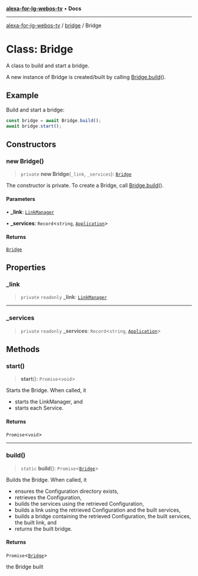 [**alexa-for-lg-webos-tv**](../../README.md) • **Docs**

***

[alexa-for-lg-webos-tv](../../modules.md) / [bridge](../README.md) / Bridge

# Class: Bridge

A class to build and start a bridge.

A new instance of Bridge is created/built by calling [Bridge.build](Bridge.md#build)().

## Example

Build and start a bridge:

```ts
const bridge = await Bridge.build();
await bridge.start();
```

## Constructors

### new Bridge()

> `private` **new Bridge**(`_link`, `_services`): [`Bridge`](Bridge.md)

The constructor is private. To create a Bridge, call [Bridge.build](Bridge.md#build)().

#### Parameters

• **\_link**: [`LinkManager`](../lib/link/classes/LinkManager.md)

• **\_services**: `Record`\<`string`, [`Application`](../lib/link/application/classes/Application.md)\>

#### Returns

[`Bridge`](Bridge.md)

## Properties

### \_link

> `private` `readonly` **\_link**: [`LinkManager`](../lib/link/classes/LinkManager.md)

***

### \_services

> `private` `readonly` **\_services**: `Record`\<`string`, [`Application`](../lib/link/application/classes/Application.md)\>

## Methods

### start()

> **start**(): `Promise`\<`void`\>

Starts the Bridge. When called, it

- starts the LinkManager, and
- starts each Service.

#### Returns

`Promise`\<`void`\>

***

### build()

> `static` **build**(): `Promise`\<[`Bridge`](Bridge.md)\>

Builds the Bridge. When called, it

- ensures the Configuration directory exists,
- retrieves the Configuration,
- builds the services using the retrieved Configuration,
- builds a link using the retrieved Configuration and the built services,
- builds a bridge containing the retrieved Configuration, the built
  services, the built link, and
- returns the built bridge.

#### Returns

`Promise`\<[`Bridge`](Bridge.md)\>

the Bridge built
